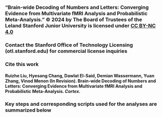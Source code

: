 ### “Brain-wide Decoding of Numbers and Letters: Converging Evidence from Multivariate fMRI Analysis and Probabilistic Meta-Analysis.” © 2024 by The Board of Trustees of the Leland Stanford Junior University is licensed under [CC BY-NC 4.0](https://creativecommons.org/licenses/by-nc/4.0/?ref=chooser-v1)
### Contact the Stanford Office of Technology Licensing (otl.stanford.edu) for commercial license inquiries

### Cite this work
#### Ruizhe Liu, Hyesang Chang, Dawlat El-Said, Demian Wassermann, Yuan Zhang, Vinod Menon (In Revision). Brain-wide Decoding of Numbers and Letters: Converging Evidence from Multivariate fMRI Analysis and Probabilistic Meta-Analysis. <em> Cortex. </em>

### Key steps and corresponding scripts used for the analyses are summarized below
